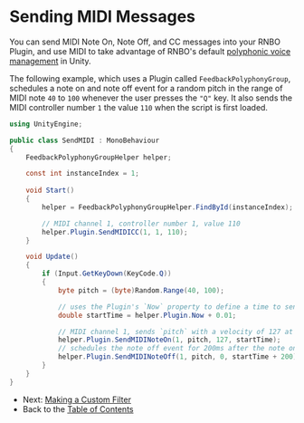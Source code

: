 # Sending MIDI Messages

You can send MIDI Note On, Note Off, and CC messages into your RNBO Plugin, and use MIDI to take advantage of RNBO's default [polyphonic voice management](https://rnbo.cycling74.com/learn/polyphony-and-voice-management-in-rnbo) in Unity.

The following example, which uses a Plugin called `FeedbackPolyphonyGroup`, schedules a note on and note off event for a random pitch in the range of MIDI note `40` to `100` whenever the user presses the `"Q"` key. It also sends the MIDI controller number `1` the value `110` when the script is first loaded.

```csharp
using UnityEngine;

public class SendMIDI : MonoBehaviour
{
    FeedbackPolyphonyGroupHelper helper;

    const int instanceIndex = 1;
    
    void Start()
    {
        helper = FeedbackPolyphonyGroupHelper.FindById(instanceIndex);

        // MIDI channel 1, controller number 1, value 110
        helper.Plugin.SendMIDICC(1, 1, 110);
    }

    void Update()
    {
        if (Input.GetKeyDown(KeyCode.Q))
        {
            byte pitch = (byte)Random.Range(40, 100);

            // uses the Plugin's `Now` property to define a time to send the MIDI note on message
            double startTime = helper.Plugin.Now + 0.01;

            // MIDI channel 1, sends `pitch` with a velocity of 127 at the `startTime` defined above
            helper.Plugin.SendMIDINoteOn(1, pitch, 127, startTime);
            // schedules the note off event for 200ms after the note on event
            helper.Plugin.SendMIDINoteOff(1, pitch, 0, startTime + 200);
        }
    }
}

```

- Next: [Making a Custom Filter](CUSTOM_FILTER.md)
- Back to the [Table of Contents](INDEX.md)
